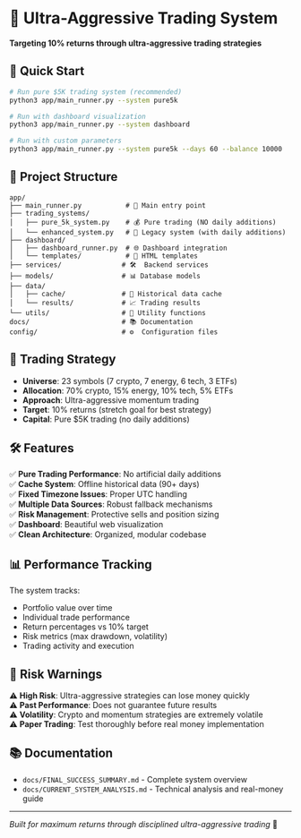 # 🚀 Ultra-Aggressive Trading System

**Targeting 10% returns through ultra-aggressive trading strategies**

## 🎯 Quick Start

```bash
# Run pure $5K trading system (recommended)
python3 app/main_runner.py --system pure5k

# Run with dashboard visualization
python3 app/main_runner.py --system dashboard

# Run with custom parameters
python3 app/main_runner.py --system pure5k --days 60 --balance 10000
```

## 📁 Project Structure

```
app/
├── main_runner.py           # 🚀 Main entry point
├── trading_systems/
│   ├── pure_5k_system.py    # 💰 Pure trading (NO daily additions)
│   └── enhanced_system.py   # 🔄 Legacy system (with daily additions)
├── dashboard/
│   ├── dashboard_runner.py  # 🌐 Dashboard integration
│   └── templates/           # 📄 HTML templates
├── services/               # 🛠️  Backend services
├── models/                 # 📊 Database models
├── data/
│   ├── cache/              # 💾 Historical data cache
│   └── results/            # 📈 Trading results
└── utils/                  # 🔧 Utility functions
docs/                       # 📚 Documentation
config/                     # ⚙️  Configuration files
```

## 🎯 Trading Strategy

- **Universe**: 23 symbols (7 crypto, 7 energy, 6 tech, 3 ETFs)
- **Allocation**: 70% crypto, 15% energy, 10% tech, 5% ETFs
- **Approach**: Ultra-aggressive momentum trading
- **Target**: 10% returns (stretch goal for best strategy)
- **Capital**: Pure $5K trading (no daily additions)

## 🛠️ Features

✅ **Pure Trading Performance**: No artificial daily additions  
✅ **Cache System**: Offline historical data (90+ days)  
✅ **Fixed Timezone Issues**: Proper UTC handling  
✅ **Multiple Data Sources**: Robust fallback mechanisms  
✅ **Risk Management**: Protective sells and position sizing  
✅ **Dashboard**: Beautiful web visualization  
✅ **Clean Architecture**: Organized, modular codebase  

## 📊 Performance Tracking

The system tracks:
- Portfolio value over time
- Individual trade performance
- Return percentages vs 10% target
- Risk metrics (max drawdown, volatility)
- Trading activity and execution

## 🚨 Risk Warnings

⚠️ **High Risk**: Ultra-aggressive strategies can lose money quickly  
⚠️ **Past Performance**: Does not guarantee future results  
⚠️ **Volatility**: Crypto and momentum strategies are extremely volatile  
⚠️ **Paper Trading**: Test thoroughly before real money implementation  

## 📚 Documentation

- `docs/FINAL_SUCCESS_SUMMARY.md` - Complete system overview
- `docs/CURRENT_SYSTEM_ANALYSIS.md` - Technical analysis and real-money guide

---

*Built for maximum returns through disciplined ultra-aggressive trading* 🎯
